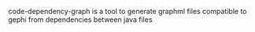 
code-dependency-graph is a tool to generate graphml files compatible to gephi from dependencies between java files

